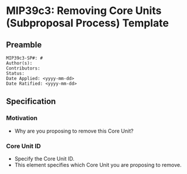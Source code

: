 # MIP39c3: Removing Core Units (Subproposal Process) Template

## Preamble

```
MIP39c3-SP#: #
Author(s):
Contributors:
Status:
Date Applied: <yyyy-mm-dd>
Date Ratified: <yyyy-mm-dd>
```

## Specification

### Motivation

- Why are you proposing to remove this Core Unit?

### Core Unit ID

- Specify the Core Unit ID.
- This element specifies which Core Unit you are proposing to remove.
